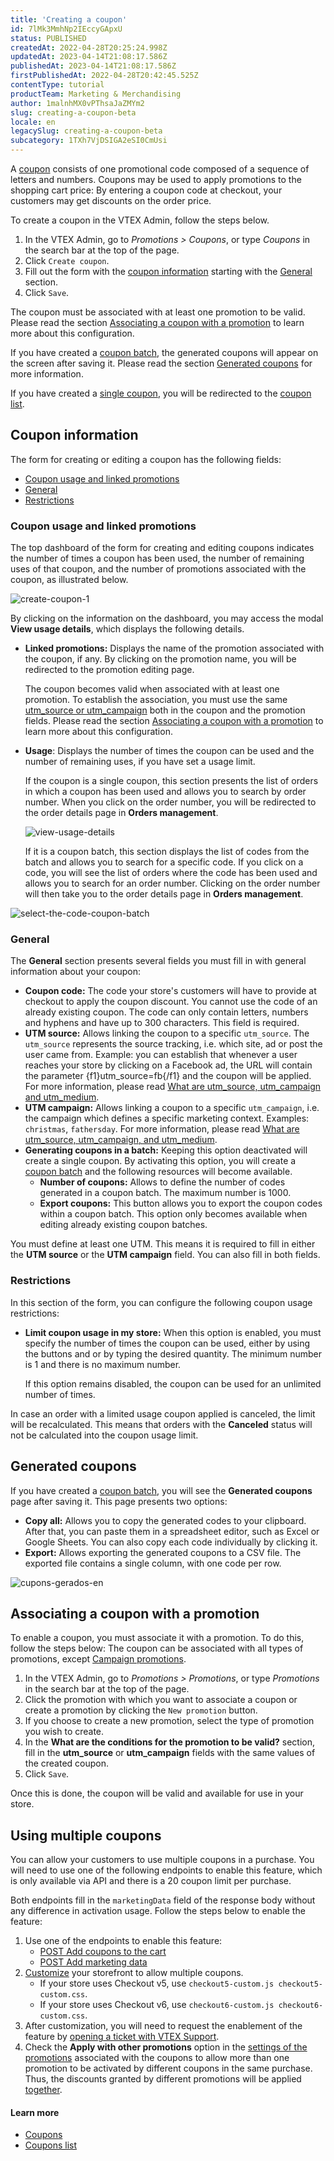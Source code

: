 ```yaml
---
title: 'Creating a coupon'
id: 7lMk3MmhNp2IEccyGApxU
status: PUBLISHED
createdAt: 2022-04-28T20:25:24.998Z
updatedAt: 2023-04-14T21:08:17.586Z
publishedAt: 2023-04-14T21:08:17.586Z
firstPublishedAt: 2022-04-28T20:42:45.525Z
contentType: tutorial
productTeam: Marketing & Merchandising
author: 1malnhMX0vPThsaJaZMYm2
slug: creating-a-coupon-beta
locale: en
legacySlug: creating-a-coupon-beta
subcategory: 1TXh7VjDSIGA2eSI0CmUsi
---
```


A [coupon](https://help.vtex.com/en/tutorial/coupons-beta--1aAEN3ADpz19ss5JCIEBdL) consists of one promotional code composed of a sequence of letters and numbers. Coupons may be used to apply promotions to the shopping cart price: By entering a coupon code at checkout, your customers may get discounts on the order price.

To create a coupon in the VTEX Admin, follow the steps below. 

1. In the VTEX Admin, go to *Promotions > Coupons*, or type *Coupons* in the search bar at the top of the page.
2. Click `Create coupon`.
3. Fill out the form with the [coupon information](#coupon-information) starting with the [General](#general) section.
4. Click `Save`.

The coupon must be associated with at least one promotion to be valid. Please read the section [Associating a coupon with a promotion](#associating-a-coupon-with-a-promotion) to learn more about this configuration.

If you have created a [coupon batch](https://help.vtex.com/en/tutorial/coupons-beta--1aAEN3ADpz19ss5JCIEBdL#coupon-batches), the generated coupons will appear on the screen after saving it. Please read the section [Generated coupons](#generated-coupons) for more information.

If you have created a [single coupon](https://help.vtex.com/en/tutorial/coupons-beta--1aAEN3ADpz19ss5JCIEBdL#single-coupons), you will be redirected to the [coupon list](https://help.vtex.com/en/tutorial/coupons-list-beta--5z5ya3IonsC2W4B5h4JrsZ).

## Coupon information

The form for creating or editing a coupon has the following fields:

* [Coupon usage and linked promotions](#coupon-usage-and-linked-promotions)
* [General](#general)
* [Restrictions](#restrictions)

### Coupon usage and linked promotions

The top dashboard of the form for creating and editing coupons indicates the number of times a coupon has been used, the number of remaining uses of that coupon, and the number of promotions associated with the coupon, as illustrated below.

![create-coupon-1](//images.ctfassets.net/alneenqid6w5/3HAiF63zYFGjrfOnBCl5Hb/12a3cfbee85e20584d8f110a419c6cfe/create-coupon-1.png)

By clicking on the information on the dashboard, you may access the modal **View usage details**, which displays the following details.

* **Linked promotions:** Displays the name of the promotion associated with the coupon, if any. By clicking on the promotion name, you will be redirected to the promotion editing page.

    The coupon becomes valid when associated with at least one promotion. To establish the association, you must use the same [utm_source or utm_campaign](https://help.vtex.com/en/tutorial/what-are-utm-source-utm-campaign-and-utm-medium--2wTz7QJ8KUG6skGAoAQuii) both in the coupon and the promotion fields. Please read the section [Associating a coupon with a promotion](#associating-a-coupon-with-a-promotion) to learn more about this configuration.

* **Usage**: Displays the number of times the coupon can be used and the number of remaining uses, if you have set a usage limit.

    If the coupon is a single coupon, this section presents the list of orders in which a coupon has been used and allows you to search by order number. When you click on the order number, you will be redirected to the order details page in **Orders management**.

    ![view-usage-details](//images.ctfassets.net/alneenqid6w5/1bFOCXCpWwoXzJToacK3BM/628adb058ee54d89dc271d31abb9e26c/view-usage-details.png)

    If it is a coupon batch, this section displays the list of codes from the batch and allows you to search for a specific code. If you click on a code,  you will see the list of orders where the code has been used and allows you to search for an order number. Clicking on the order number will then take you to the order details page in __Orders management__.

![select-the-code-coupon-batch](//images.ctfassets.net/alneenqid6w5/25yE4tmkHYDm4MISaz9upH/e30ef211427e536244083f5ad2045fba/selecione-o-codigo-grupo-en.PNG)

### General

The **General** section presents several fields you must fill in with general information about your coupon:

* **Coupon code:** The code your store's customers will have to provide at checkout to apply the coupon discount. You cannot use the code of an already existing coupon. The code can only contain letters, numbers and hyphens and have up to 300 characters. This field is required.
* **UTM source:** Allows linking the coupon to a specific `utm_source`. The `utm_source` represents the source tracking, i.e. which site, ad or post the user came from. Example: you can establish that whenever a user reaches your store by clicking on a Facebook ad, the URL will contain the parameter {f1}utm_source=fb{/f1} and the coupon will be applied. For more information, please read [What are utm_source, utm_campaign and utm_medium](https://help.vtex.com/en/tutorial/what-are-utm-source-utm-campaign-and-utm-medium--2wTz7QJ8KUG6skGAoAQuii).
* **UTM campaign:** Allows linking a coupon to a specific `utm_campaign`, i.e. the campaign which defines a specific marketing context. Examples: `christmas`, `fathersday`. For more information, please read [What are utm_source, utm_campaign, and utm_medium](https://help.vtex.com/en/tutorial/what-are-utm-source-utm-campaign-and-utm-medium--2wTz7QJ8KUG6skGAoAQuii).
* <i class="fas fa-toggle-on"></i> **Generating coupons in a batch:** Keeping this option deactivated will create a single coupon. By activating this option, you will create a [coupon batch](https://help.vtex.com/en/tutorial/coupons-beta--1aAEN3ADpz19ss5JCIEBdL#coupon-batches) and the following resources will become available. 
    * **Number of coupons:** Allows to define the number of codes generated in a coupon batch. The maximum number is 1000.
    * **Export coupons:** This button allows you to export the coupon codes within a coupon batch. This option only becomes available when editing already existing coupon batches.

<div class="alert alert-warning">
<p>You must define at least one UTM. This means it is required to fill in either the <strong>UTM source</strong> or the <strong>UTM campaign</strong> field. You can also fill in both fields.</p>
</div>

### Restrictions

In this section of the form, you can configure the following coupon usage restrictions:

* <i class="fas fa-toggle-on"></i> **Limit coupon usage in my store:** When this option is enabled, you must specify the number of times the coupon can be used, either by using the buttons <i class="fas fa-minus"></i> and <i class="fas fa-plus"></i> or by typing the desired quantity. The minimum number is 1 and there is no maximum number.

  If this option remains disabled, the coupon can be used for an unlimited number of times.

  <div class="alert alert-warning">
<p>In case an order with a limited usage coupon applied is canceled, the limit will be recalculated. This means that orders with the <strong>Canceled</strong> status will not be calculated into the coupon usage limit.</p>
  </div>

## Generated coupons

If you have created a [coupon batch](https://help.vtex.com/en/tutorial/coupons-beta--1aAEN3ADpz19ss5JCIEBdL#coupon-batches), you will see the __Generated coupons__ page after saving it. This page presents two options:

* <i class="far fa-clone"></i> **Copy all:** Allows you to copy the generated codes to your clipboard. After that, you can paste them in a spreadsheet editor, such as Excel or Google Sheets. You can also copy each code individually by clicking it.
* **Export:** Allows exporting the generated coupons to a CSV file. The exported file contains a single column, with one code per row.

![cupons-gerados-en](//images.ctfassets.net/alneenqid6w5/3Ar3vHIyynacQr9vJ5qUf3/640d534c61c09cae6bb345bbbca25173/cupons-gerados-en.gif)

## Associating a coupon with a promotion 

To enable a coupon, you must associate it with a promotion. To do this, follow the steps below: The coupon can be associated with all types of promotions, except [Campaign promotions](https://help.vtex.com/en/tutorial/campaign-promotion--1ChYXhK2AQGuS6wAqS8Ume).

1. In the VTEX Admin, go to *Promotions > Promotions*, or type *Promotions* in the search bar at the top of the page.
2. Click the promotion with which you want to associate a coupon or create a promotion by clicking the `New promotion` button.
3. If you choose to create a new promotion, select the type of promotion you wish to create.
4. In the **What are the conditions for the promotion to be valid?** section, fill in the **utm_source** or **utm_campaign** fields with the same values of the created coupon.
5. Click `Save`.

Once this is done, the coupon will be valid and available for use in your store.

## Using multiple coupons

You can allow your customers to use multiple coupons in a purchase. You will need to use one of the following endpoints to enable this feature, which is only available via API and there is a 20 coupon limit per purchase.

Both endpoints fill in the `marketingData` field of the response body without any difference in activation usage. Follow the steps below to enable the feature:

1. Use one of the endpoints to enable this feature:
   - [POST Add coupons to the cart](https://developers.vtex.com/docs/api-reference/checkout-api#post-/api/checkout/pub/orderForm/-orderFormId-/coupons)
   - [POST Add marketing data](https://developers.vtex.com/docs/api-reference/checkout-api#post-/api/checkout/pub/orderForm/-orderFormId-/attachments/marketingData)
2. [Customize](https://developers.vtex.com/docs/guides/checkout-customization-guide#customizing-checkout-ui-admin-vtex) your storefront to allow multiple coupons.
   - If your store uses Checkout v5, use `checkout5-custom.js checkout5-custom.css`.
   - If your store uses Checkout v6, use `checkout6-custom.js checkout6-custom.css`.
3. After customization, you will need to request the enablement of the feature by [opening a ticket with VTEX Support](https://help.vtex.com/en/tutorial/abrir-chamados-para-o-suporte-vtex--16yOEqpO32UQYygSmMSSAM).
4. Check the <i class="fas fa-check-square"></i> **Apply with other promotions** option in the [settings of the promotions](https://help.vtex.com/en/tracks/promocoes--6asfF1vFYiZgTQtOzwJchR/7FjbeZdE2KMwk5L1t98pZI#4-restrictions-and-limitations-of-use) associated with the coupons to allow more than one promotion to be activated by different coupons in the same purchase. Thus, the discounts granted by different promotions will be applied [together](https://help.vtex.com/en/tutorial/entendendo-a-concorrencia-de-promocoes--tutorials_2270#accumulation).

#### Learn more

* [Coupons](https://help.vtex.com/en/tutorial/coupons-beta--1aAEN3ADpz19ss5JCIEBdL)
* [Coupons list](https://help.vtex.com/en/tutorial/coupons-list-beta--5z5ya3IonsC2W4B5h4JrsZ)
